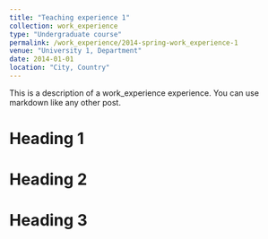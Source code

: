 ```yaml
---
title: "Teaching experience 1"
collection: work_experience
type: "Undergraduate course"
permalink: /work_experience/2014-spring-work_experience-1
venue: "University 1, Department"
date: 2014-01-01
location: "City, Country"
---
```


This is a description of a work_experience experience. You can use markdown like any other post.

Heading 1
======

Heading 2
======

Heading 3
======